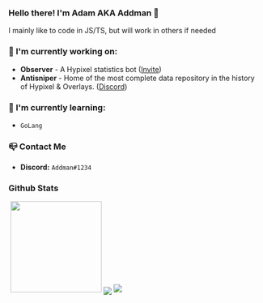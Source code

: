 ### Hello there! I'm Adam AKA Addman 👋

I mainly like to code in JS/TS, but will work in others if needed

### 🔭 I'm currently working on:
- **Observer** - A Hypixel statistics bot ([Invite](https://discord.com/api/oauth2/authorize?client_id=813718772908163082&permissions=379968&scope=bot%20applications.commands))
- **Antisniper** - Home of the most complete data repository in the history of Hypixel & Overlays. ([Discord](https://discord.gg/antisniper))


### 🌱 I'm currently learning:
* `GoLang`

### 📪 Contact Me
- **Discord:** `Addman#1234`

### Github Stats
<img src="https://komarev.com/ghpvc/?username=AddmanMinecraft&color=64DFDF" alt="">
<img height="180em" src="https://github-readme-stats.vercel.app/api?username=AddmanMinecraft&count_private=true&show_icons=true&theme=radical" />
<img align="center" src="https://github-readme-stats.vercel.app/api/top-langs/?username=AddmanMinecraft&show_icons=true&theme=radical" />

<img src="https://api.status.gg/discord/351132215700357131?theme%5Bbackground%5D%5Bprimary%5D=874e5b&theme%5Bbackground%5D%5Bsecondary%5D=4b283b](https://api.status.gg/discord/351132215700357131?format=svg&width=480&theme%5Bbackground%5D%5Bprimary%5D=874e5b&theme%5Bbackground%5D%5Bsecondary%5D=4b283b"/>

